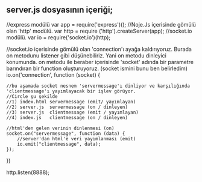 server.js dosyasının içeriği;
------------------------------------------------------------
//express modülü
var app = require('express')();
//Noje.Js içerisinde gömülü olan 'http' modülü.
var http = require ('http').createServer(app);
//socket.io modülü.
var io = require('socket.io')(http);

//socket.io içerisinde gömülü olan 'connection'ı ayağa kaldırıyoruz. Burada on metodunu listener gibi düşünebiliriz. Yani on metodu dinleyici konumunda. on metodu ile beraber içerisinde 'socket' adında bir parametre barındıran bir function oluşturuyoruz. (socket ismini bunu ben belirledim) 
io.on('connection', function (socket) {

    //bu aşamada socket nesnem 'servermessage'ı dinliyor ve karşılığında 'clientmessage'ı yayımlayacak bir işlev görüyor.
    //Circle şu şekilde
    //1) index.html servermessage (emit/ yayımlayan) 
    //2) server.js  servermessage (on / dinleyen)
    //3) server.js  clientmessage (emit / yayımlayan) 
    //4) index.js   clientmessage (on / dinleyen)

    //html'den gelen verinin dinlenmesi (on)
    socket.on("servermessage", function (data) {
        //server'dan html'e veri yayımlanması (emit)
        io.emit("clientmessage", data);
    });
})

http.listen(8888);
